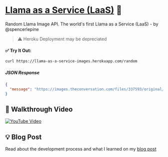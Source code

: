 # [Llama as a Service (LaaS)](https://llama-as-a-service.netlify.app/) 🦙

Random Llama Image API. The world's first Llama as a Service (LaaS) - by @spencerlepine

> ⚠️ Heroku Deployment may be depreciated

#### ✅ Try It Out:
```sh
curl https://llama-as-a-service-images.herokuapp.com/random
```
##### JSON Response
```json
{
  "message": "https://images.theconversation.com/files/337593/original/file-20200526-106811-ql6d51.jpg?ixlib=rb-1.1.0&q=45&auto=format&w=1200&h=900.0&fit=crop"
}
```

## 🎥 Walkthrough Video

[![YouTube Video](https://user-images.githubusercontent.com/60903378/202875326-30bc7b91-3bf3-48be-a688-c74493fb4964.png)](https://www.youtube.com/watch?v=uDQUA_JTMJk)

## 💡 Blog Post
Read about the development process and what I learned on my [blog post](https://www.spencerlepine.com/blog/building-llama-as-a-service)
